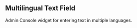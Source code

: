 Multilingual Text Field
-----------------------
Admin Console widget for entering text in multiple languages.
